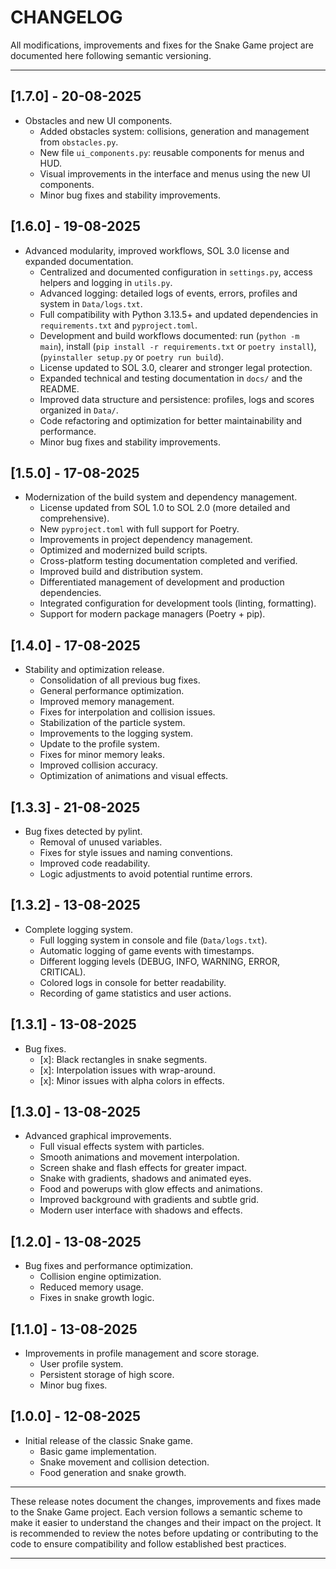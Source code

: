 # CHANGELOG

All modifications, improvements and fixes for the Snake Game project are documented here following semantic versioning.

---

## [1.7.0] - 20-08-2025
- Obstacles and new UI components.
	- Added obstacles system: collisions, generation and management from `obstacles.py`.
	- New file `ui_components.py`: reusable components for menus and HUD.
	- Visual improvements in the interface and menus using the new UI components.
	- Minor bug fixes and stability improvements.

## [1.6.0] - 19-08-2025
- Advanced modularity, improved workflows, SOL 3.0 license and expanded documentation.
	- Centralized and documented configuration in `settings.py`, access helpers and logging in `utils.py`.
	- Advanced logging: detailed logs of events, errors, profiles and system in `Data/logs.txt`.
	- Full compatibility with Python 3.13.5+ and updated dependencies in `requirements.txt` and `pyproject.toml`.
	- Development and build workflows documented: run (`python -m main`), install (`pip install -r requirements.txt` or `poetry install`), (`pyinstaller setup.py` or `poetry run build`).
	- License updated to SOL 3.0, clearer and stronger legal protection.
	- Expanded technical and testing documentation in `docs/` and the README.
	- Improved data structure and persistence: profiles, logs and scores organized in `Data/`.
	- Code refactoring and optimization for better maintainability and performance.
	- Minor bug fixes and stability improvements.

## [1.5.0] - 17-08-2025
- Modernization of the build system and dependency management.
	- License updated from SOL 1.0 to SOL 2.0 (more detailed and comprehensive).
	- New `pyproject.toml` with full support for Poetry.
	- Improvements in project dependency management.
	- Optimized and modernized build scripts.
	- Cross-platform testing documentation completed and verified.
	- Improved build and distribution system.
	- Differentiated management of development and production dependencies.
	- Integrated configuration for development tools (linting, formatting).
	- Support for modern package managers (Poetry + pip).

## [1.4.0] - 17-08-2025
- Stability and optimization release.
	- Consolidation of all previous bug fixes.
	- General performance optimization.
	- Improved memory management.
	- Fixes for interpolation and collision issues.
	- Stabilization of the particle system.
	- Improvements to the logging system.
	- Update to the profile system.
	- Fixes for minor memory leaks.
	- Improved collision accuracy.
	- Optimization of animations and visual effects.

## [1.3.3] - 21-08-2025
- Bug fixes detected by pylint.
	- Removal of unused variables.
	- Fixes for style issues and naming conventions.
	- Improved code readability.
	- Logic adjustments to avoid potential runtime errors.

## [1.3.2] - 13-08-2025
- Complete logging system.
	- Full logging system in console and file (`Data/logs.txt`).
	- Automatic logging of game events with timestamps.
	- Different logging levels (DEBUG, INFO, WARNING, ERROR, CRITICAL).
	- Colored logs in console for better readability.
	- Recording of game statistics and user actions.

## [1.3.1] - 13-08-2025
- Bug fixes.
	- [x]: Black rectangles in snake segments.
	- [x]: Interpolation issues with wrap-around.
	- [x]: Minor issues with alpha colors in effects.

## [1.3.0] - 13-08-2025
- Advanced graphical improvements.
	- Full visual effects system with particles.
	- Smooth animations and movement interpolation.
	- Screen shake and flash effects for greater impact.
	- Snake with gradients, shadows and animated eyes.
	- Food and powerups with glow effects and animations.
	- Improved background with gradients and subtle grid.
	- Modern user interface with shadows and effects.

## [1.2.0] - 13-08-2025
- Bug fixes and performance optimization.
	- Collision engine optimization.
	- Reduced memory usage.
	- Fixes in snake growth logic.

## [1.1.0] - 13-08-2025
- Improvements in profile management and score storage.
	- User profile system.
	- Persistent storage of high score.
	- Minor bug fixes.

## [1.0.0] - 12-08-2025
- Initial release of the classic Snake game.
	- Basic game implementation.
	- Snake movement and collision detection.
	- Food generation and snake growth.

---

These release notes document the changes, improvements and fixes made to the Snake Game project. Each version follows a semantic scheme to make it easier to understand the changes and their impact on the project. It is recommended to review the notes before updating or contributing to the code to ensure compatibility and follow established best practices.

---
